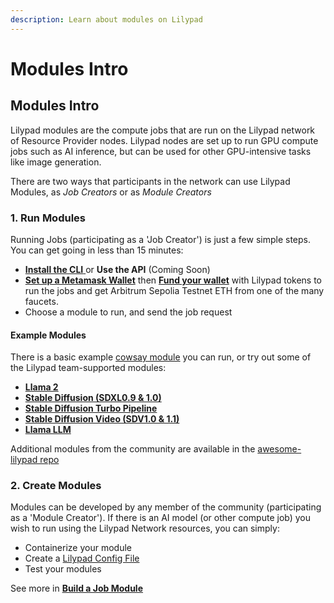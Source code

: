 ```yaml
---
description: Learn about modules on Lilypad
---
```


# Modules Intro

## Modules Intro

Lilypad modules are the compute jobs that are run on the Lilypad network of Resource Provider nodes. Lilypad nodes are set up to run GPU compute jobs such as AI inference, but can be used for other GPU-intensive tasks like image generation.

There are two ways that participants in the network can use Lilypad Modules, as _Job Creators_ or as _Module Creators_

### 1. Run Modules

Running Jobs (participating as a 'Job Creator') is just a few simple steps. You can get going in less than 15 minutes:

* [**Install the CLI** ](../lilypad-testnet/install-run-requirements.md)or **Use the API** (Coming Soon)
* [**Set up a Metamask Wallet**](../lilypad-testnet/quick-start/setting-up-metamask.md) then [**Fund your wallet**](../lilypad-testnet/quick-start/funding-your-wallet-from-faucet.md) with Lilypad tokens to run the jobs and get Arbitrum Sepolia Testnet ETH from one of the many faucets.
* Choose a module to run, and send the job request

#### **Example Modules**

There is a basic example [cowsay module](hello-cow-world.md) you can run, or try out some of the Lilypad team-supported modules:

* [**Llama 2**](llama2.md)
* [**Stable Diffusion (SDXL0.9 & 1.0)**](stable-diffusion-sdxl0.9.md)
* [**Stable Diffusion Turbo Pipeline**](stable-diffusion-turbo-pipeline.md)
* [**Stable Diffusion Video (SDV1.0 & 1.1)**](stable-diffusion-video-sdv1.0-and-1.1.md)
* [**Llama LLM**](llama-llm.md)

Additional modules from the community are available in the [awesome-lilypad repo](https://github.com/Lilypad-Tech/awesome-Lilypad?tab=readme-ov-file#modules)

### 2. Create Modules

Modules can be developed by any member of the community (participating as a 'Module Creator'). If there is an AI model (or other compute job) you wish to run using the Lilypad Network resources, you can simply:

* Containerize your module
* Create a [Lilypad Config File](https://github.com/Lilypad-Tech/lilypad-module-cowsay/blob/main/lilypad_module.json.tmpl)
* Test your modules

See more in [**Build a Job Module**](../developer-resources/build-a-job-module.md)
